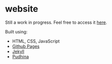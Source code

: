 # website

Still a work in progress. Feel free to access it [here](https://lolcringe.co).

Built using:
- HTML, CSS, JavaScript
- [Github Pages](https://pages.github.com/)
- [Jekyll](https://jekyllrb.com/)
- [Pudhina](https://github.com/knhash/Pudhina/)
